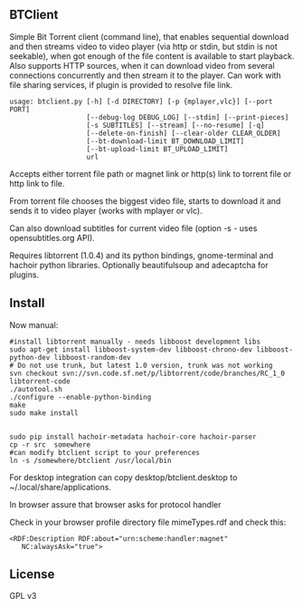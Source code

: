 BTClient
--------

Simple Bit Torrent client (command line),  that enables sequential download and then streams video to 
video player (via http or stdin, but stdin is not seekable), when got enough of the file content is available
to start playback. Also supports HTTP sources, when it can download video from several connections 
concurrently and then stream it to the player. Can work with file sharing services, if plugin is provided 
to resolve file link. 

```
usage: btclient.py [-h] [-d DIRECTORY] [-p {mplayer,vlc}] [--port PORT]
                   [--debug-log DEBUG_LOG] [--stdin] [--print-pieces]
                   [-s SUBTITLES] [--stream] [--no-resume] [-q]
                   [--delete-on-finish] [--clear-older CLEAR_OLDER]
                   [--bt-download-limit BT_DOWNLOAD_LIMIT]
                   [--bt-upload-limit BT_UPLOAD_LIMIT]
                   url

```

Accepts either torrent file path or magnet link or http(s) link to torrent file or http link to file.

From torrent file chooses the biggest video file, starts to download it  and sends it to video player 
(works with mplayer or vlc).

Can also download subtitles for current video file (option -s - uses opensubtitles.org API).

Requires libtorrent (1.0.4) and its python bindings,  gnome-terminal and hachoir python libraries.
Optionally  beautifulsoup and adecaptcha for plugins.


Install
-------

Now manual:
```
#install libtorrent manually - needs libboost development libs 
sudo apt-get install libboost-system-dev libboost-chrono-dev libboost-python-dev libboost-random-dev
# Do not use trunk, but latest 1.0 version, trunk was not working
svn checkout svn://svn.code.sf.net/p/libtorrent/code/branches/RC_1_0 libtorrent-code
./autotool.sh
./configure --enable-python-binding
make
sudo make install


sudo pip install hachoir-metadata hachoir-core hachoir-parser
cp -r src  somewhere
#can modify btclient script to your preferences
ln -s /somewhere/btclient /usr/local/bin
```

For desktop integration can copy desktop/btclient.desktop to ~/.local/share/applications.

In browser assure that browser asks for protocol handler

Check in your browser profile directory file mimeTypes.rdf and check this:
```
<RDF:Description RDF:about="urn:scheme:handler:magnet"
   NC:alwaysAsk="true">
```


License
-------

GPL v3


